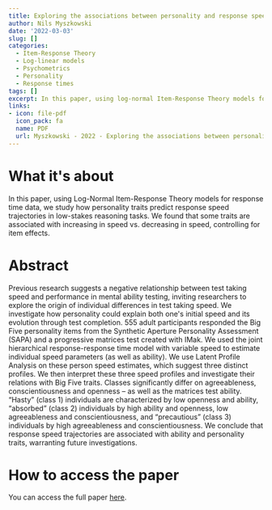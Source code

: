 ```yaml
---
title: Exploring the associations between personality and response speed trajectories in low-stakes intelligence tests
author: Nils Myszkowski
date: '2022-03-03'
slug: []
categories:
  - Item-Response Theory
  - Log-linear models
  - Psychometrics
  - Personality
  - Response times
tags: []
excerpt: In this paper, using log-normal Item-Response Theory models for response time data, we study how personality traits predict response speed trajectories in low-stakes reasoning tasks. We found that some traits are associated with increasing in speed vs. decreasing in speed, controlling for item effects.
links:
- icon: file-pdf
  icon_pack: fa
  name: PDF
  url: Myszkowski - 2022 - Exploring the associations between personality and.pdf
---
```


# What it's about

In this paper, using Log-Normal Item-Response Theory models for response time data, we study how personality traits predict response speed trajectories in low-stakes reasoning tasks. We found that some traits are associated with increasing in speed vs. decreasing in speed, controlling for item effects.

# Abstract

Previous research suggests a negative relationship between test taking speed and performance in mental ability testing, inviting researchers to explore the origin of individual differences in test taking speed. We investigate how personality could explain both one's initial speed and its evolution through test completion. 555 adult participants responded the Big Five personality items from the Synthetic Aperture Personality Assessment (SAPA) and a progressive matrices test created with IMak. We used the joint hierarchical response-response time model with variable speed to estimate individual speed parameters (as well as ability). We use Latent Profile Analysis on these person speed estimates, which suggest three distinct profiles. We then interpret these three speed profiles and investigate their relations with Big Five traits. Classes significantly differ on agreeableness, conscientiousness and openness – as well as the matrices test ability. “Hasty” (class 1) individuals are characterized by low openness and ability, “absorbed” (class 2) individuals by high ability and openness, low agreeableness and conscientiousness, and “precautious” (class 3) individuals by high agreeableness and conscientiousness. We conclude that response speed trajectories are associated with ability and personality traits, warranting future investigations.


# How to access the paper

You can access the full paper [here](http://dx.doi.org/10.1016/j.paid.2022.111580).

